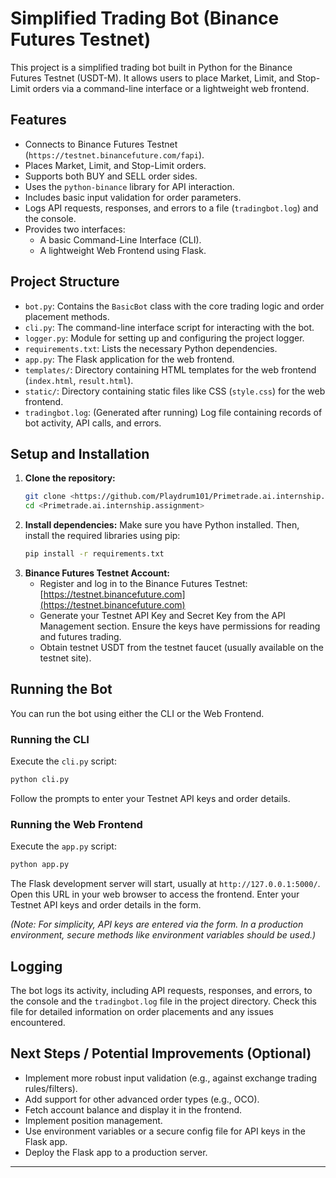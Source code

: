 # Simplified Trading Bot (Binance Futures Testnet)

This project is a simplified trading bot built in Python for the Binance Futures Testnet (USDT-M). It allows users to place Market, Limit, and Stop-Limit orders via a command-line interface or a lightweight web frontend.

## Features

*   Connects to Binance Futures Testnet (`https://testnet.binancefuture.com/fapi`).
*   Places Market, Limit, and Stop-Limit orders.
*   Supports both BUY and SELL order sides.
*   Uses the `python-binance` library for API interaction.
*   Includes basic input validation for order parameters.
*   Logs API requests, responses, and errors to a file (`tradingbot.log`) and the console.
*   Provides two interfaces:
    *   A basic Command-Line Interface (CLI).
    *   A lightweight Web Frontend using Flask.

## Project Structure

*   `bot.py`: Contains the `BasicBot` class with the core trading logic and order placement methods.
*   `cli.py`: The command-line interface script for interacting with the bot.
*   `logger.py`: Module for setting up and configuring the project logger.
*   `requirements.txt`: Lists the necessary Python dependencies.
*   `app.py`: The Flask application for the web frontend.
*   `templates/`: Directory containing HTML templates for the web frontend (`index.html`, `result.html`).
*   `static/`: Directory containing static files like CSS (`style.css`) for the web frontend.
*   `tradingbot.log`: (Generated after running) Log file containing records of bot activity, API calls, and errors.

## Setup and Installation

1.  **Clone the repository:**
    ```bash
    git clone <https://github.com/Playdrum101/Primetrade.ai.internship.assignment.git>
    cd <Primetrade.ai.internship.assignment>
    ```
2.  **Install dependencies:** Make sure you have Python installed. Then, install the required libraries using pip:
    ```bash
    pip install -r requirements.txt
    ```
3.  **Binance Futures Testnet Account:**
    *   Register and log in to the Binance Futures Testnet: [https://testnet.binancefuture.com](https://testnet.binancefuture.com)
    *   Generate your Testnet API Key and Secret Key from the API Management section. Ensure the keys have permissions for reading and futures trading.
    *   Obtain testnet USDT from the testnet faucet (usually available on the testnet site).

## Running the Bot

You can run the bot using either the CLI or the Web Frontend.

### Running the CLI

Execute the `cli.py` script:

```bash
python cli.py
```

Follow the prompts to enter your Testnet API keys and order details.

### Running the Web Frontend

Execute the `app.py` script:

```bash
python app.py
```

The Flask development server will start, usually at `http://127.0.0.1:5000/`. Open this URL in your web browser to access the frontend. Enter your Testnet API keys and order details in the form.

*(Note: For simplicity, API keys are entered via the form. In a production environment, secure methods like environment variables should be used.)*

## Logging

The bot logs its activity, including API requests, responses, and errors, to the console and the `tradingbot.log` file in the project directory. Check this file for detailed information on order placements and any issues encountered.

## Next Steps / Potential Improvements (Optional)

*   Implement more robust input validation (e.g., against exchange trading rules/filters).
*   Add support for other advanced order types (e.g., OCO).
*   Fetch account balance and display it in the frontend.
*   Implement position management.
*   Use environment variables or a secure config file for API keys in the Flask app.
*   Deploy the Flask app to a production server.

---

